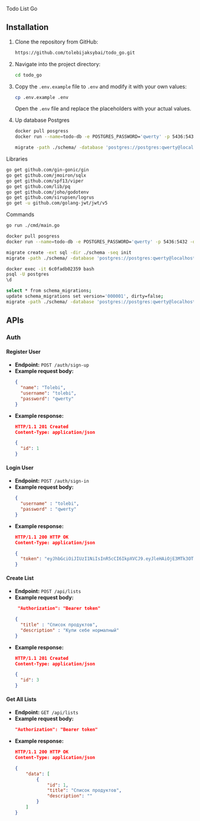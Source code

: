 Todo List Go

## Installation

1. Clone the repository from GitHub:
    ```bash
    https://github.com/tolebijaksybai/todo_go.git
    ```
2. Navigate into the project directory:
    ```bash
    cd todo_go
    ```
3. Copy the `.env.example` file to `.env` and modify it with your own values:
    ```bash
    cp .env.example .env
    ```
   Open the `.env` file and replace the placeholders with your actual values.

4. Up database Postgres
     ```bash
    docker pull posgress
    docker run --name=todo-db -e POSTGRES_PASSWORD='qwerty' -p 5436:5432 -d --rm postgres
   
    migrate -path ./schema/ -database 'postgres://postgres:qwerty@localhost:5436?sslmode=disable' up
    ```
   
Libraries

``` bash
go get github.com/gin-gonic/gin
go get github.com/jmoiron/sqlx
go get github.com/spf13/viper
go get github.com/lib/pq
go get github.com/joho/godotenv
go get github.com/sirupsen/logrus
go get -u github.com/golang-jwt/jwt/v5
```

Commands

``` bash
go run ./cmd/main.go

docker pull posgress
docker run --name=todo-db -e POSTGRES_PASSWORD='qwerty' -p 5436:5432 -d --rm postgres

migrate create -ext sql -dir ./schema -seq init
migrate -path ./schema/ -database 'postgres://postgres:qwerty@localhost:5436?sslmode=disable' up

docker exec -it 6c0fadb02359 bash
psql -U postgres
\d

select * from schema_migrations;
update schema_migrations set version='000001', dirty=false;
migrate -path ./schema/ -database 'postgres://postgres:qwerty@localhost:5436?sslmode=disable' down
```
## APIs

### Auth

#### Register User
- **Endpoint:** `POST /auth/sign-up`
- **Example request body:**
    ```json
    {
      "name": "Tolebi",
      "username": "tolebi",
      "password": "qwerty"
    }
    ```
- **Example response:**
    ```json
    HTTP/1.1 201 Created
    Content-Type: application/json

    {
      "id": 1
    }
    ```
#### Login User
- **Endpoint:** `POST /auth/sign-in`
- **Example request body:**
    ```json
    {
      "username" : "tolebi",
      "password" : "qwerty"
    }
    ```
- **Example response:**
    ```json
    HTTP/1.1 200 HTTP OK
    Content-Type: application/json

    {
      "token": "eyJhbGciOiJIUzI1NiIsInR5cCI6IkpXVCJ9.eyJleHAiOjE3MTk3OTAxODcsImlhdCI6MTcxOTc0Njk4NywidXNlcl9pZCI6MX0.WeRMEKDjHUmXvS--sWeYmUqHnD-WyfvxZnYjfbJEcrQ"
    }
    ```
#### Create List
- **Endpoint:** `POST /api/lists`
- **Example request body:**
    ```json
     "Authorization": "Bearer token"
  
    {
      "title" : "Список продуктов",
      "description" : "Купи себе нормалный"
    }
    ```
- **Example response:**
    ```json
    HTTP/1.1 201 Created
    Content-Type: application/json
  
    {
      "id": 3
    }
    ```
#### Get All Lists
- **Endpoint:** `GET /api/lists`
- **Example request body:**
    ```json
    "Authorization": "Bearer token"
    ```
- **Example response:**
    ```json
    HTTP/1.1 200 HTTP OK
    Content-Type: application/json
  
    {
        "data": [
            {
                "id": 1,
                "title": "Список продуктов",
                "description": ""
            }
        ]
    }
    ```
